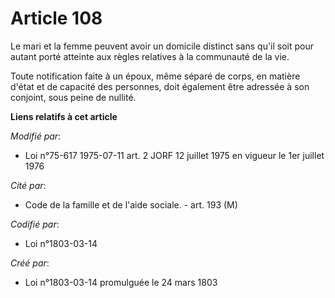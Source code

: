 # Article 108

Le mari et la femme peuvent avoir un domicile distinct sans qu'il soit pour autant porté atteinte aux règles relatives à la
communauté de la vie.

Toute notification faite à un époux, même séparé de corps, en matière d'état et de capacité des personnes, doit également
être adressée à son conjoint, sous peine de nullité.

**Liens relatifs à cet article**

_Modifié par_:

  - Loi n°75-617 1975-07-11 art. 2 JORF 12 juillet 1975 en vigueur le 1er juillet 1976

_Cité par_:

  - Code de la famille et de l'aide sociale. - art. 193 (M)

_Codifié par_:

  - Loi n°1803-03-14

_Créé par_:

  - Loi n°1803-03-14 promulguée le 24 mars 1803
